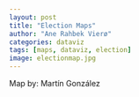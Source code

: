 ```yaml
---
layout: post
title: "Election Maps"
author: "Ane Rahbek Vierø"
categories: dataviz
tags: [maps, dataviz, election]
image: electionmap.jpg
---
```


Map by: Martín González